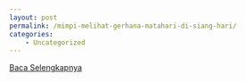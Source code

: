 ```yaml
---
layout: post
permalink: /mimpi-melihat-gerhana-matahari-di-siang-hari/
categories:
    - Uncategorized
---
```


[Baca Selengkapnya](/03)